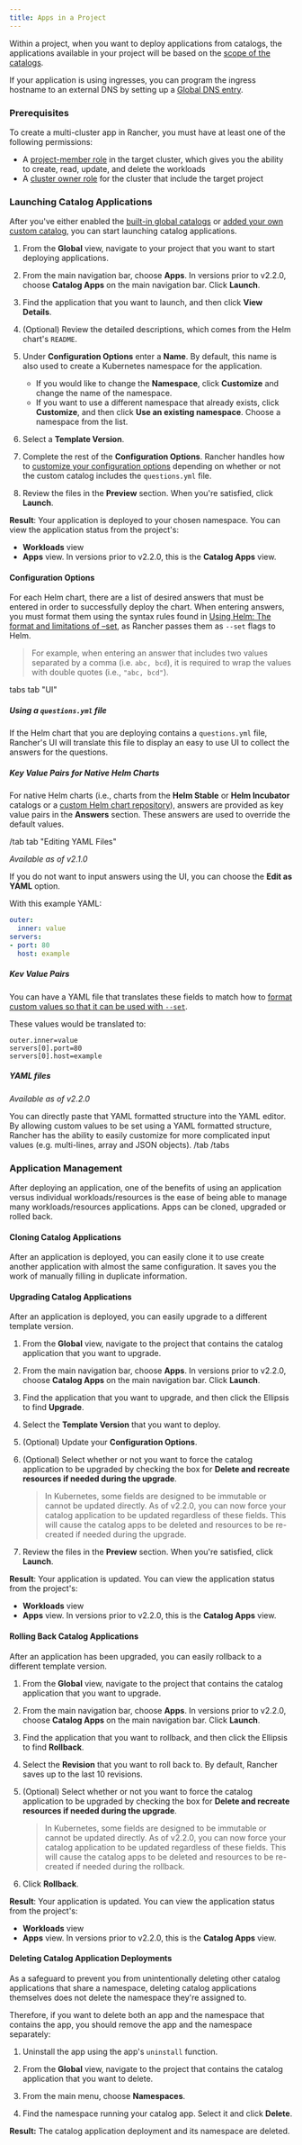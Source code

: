 ```yaml
---
title: Apps in a Project
---
```


Within a project, when you want to deploy applications from catalogs, the applications available in your project will be based on the [scope of the catalogs](/docs/catalog/#catalog-scope).

If your application is using ingresses, you can program the ingress hostname to an external DNS by setting up a [Global DNS entry](/docs/catalog/globaldns/).

### Prerequisites

To create a multi-cluster app in Rancher, you must have at least one of the following permissions:

- A [project-member role](/docs/admin-settings/rbac/cluster-project-roles/#project-roles) in the target cluster, which gives you the ability to create, read, update, and delete the workloads
- A [cluster owner role](/docs/admin-settings/rbac/cluster-project-roles/#cluster-roles) for the cluster that include the target project

### Launching Catalog Applications

After you've either enabled the [built-in global catalogs](/docs/catalog/built-in/) or [added your own custom catalog](/docs/catalog/custom/adding), you can start launching catalog applications.

1. From the **Global** view, navigate to your project that you want to start deploying applications.

2. From the main navigation bar, choose **Apps**. In versions prior to v2.2.0, choose **Catalog Apps** on the main navigation bar. Click **Launch**.

3. Find the application that you want to launch, and then click **View Details**.

4. (Optional) Review the detailed descriptions, which comes from the Helm chart's `README`.

5. Under **Configuration Options** enter a **Name**. By default, this name is also used to create a Kubernetes namespace for the application.

   - If you would like to change the **Namespace**, click **Customize** and change the name of the namespace.
   - If you want to use a different namespace that already exists, click **Customize**, and then click **Use an existing namespace**. Choose a namespace from the list.

6. Select a **Template Version**.

7. Complete the rest of the **Configuration Options**. Rancher handles how to [customize your configuration options](#configuration-options) depending on whether or not the custom catalog includes the `questions.yml` file.

8. Review the files in the **Preview** section. When you're satisfied, click **Launch**.

**Result**: Your application is deployed to your chosen namespace. You can view the application status from the project's:

- **Workloads** view
- **Apps** view. In versions prior to v2.2.0, this is the **Catalog Apps** view.

#### Configuration Options

For each Helm chart, there are a list of desired answers that must be entered in order to successfully deploy the chart. When entering answers, you must format them using the syntax rules found in [Using Helm: The format and limitations of –set](https://github.com/helm/helm/blob/master/docs/using_helm.md#the-format-and-limitations-of---set), as Rancher passes them as `--set` flags to Helm.

> For example, when entering an answer that includes two values separated by a comma (i.e. `abc, bcd`), it is required to wrap the values with double quotes (i.e., `"abc, bcd"`).

 tabs 
 tab "UI" 

##### Using a `questions.yml` file

If the Helm chart that you are deploying contains a `questions.yml` file, Rancher's UI will translate this file to display an easy to use UI to collect the answers for the questions.

##### Key Value Pairs for Native Helm Charts

For native Helm charts (i.e., charts from the **Helm Stable** or **Helm Incubator** catalogs or a [custom Helm chart repository](/docs/catalog/custom/#custom-helm-chart-repository)), answers are provided as key value pairs in the **Answers** section. These answers are used to override the default values.

 /tab 
 tab "Editing YAML Files" 

_Available as of v2.1.0_

If you do not want to input answers using the UI, you can choose the **Edit as YAML** option.

With this example YAML:

```YAML
outer:
  inner: value
servers:
- port: 80
  host: example
```

##### Kev Value Pairs

You can have a YAML file that translates these fields to match how to [format custom values so that it can be used with `--set`](https://github.com/helm/helm/blob/master/docs/using_helm.md#the-format-and-limitations-of---set).

These values would be translated to:

```
outer.inner=value
servers[0].port=80
servers[0].host=example
```

##### YAML files

_Available as of v2.2.0_

You can directly paste that YAML formatted structure into the YAML editor. By allowing custom values to be set using a YAML formatted structure, Rancher has the ability to easily customize for more complicated input values (e.g. multi-lines, array and JSON objects).
 /tab 
 /tabs 

### Application Management

After deploying an application, one of the benefits of using an application versus individual workloads/resources is the ease of being able to manage many workloads/resources applications. Apps can be cloned, upgraded or rolled back.

#### Cloning Catalog Applications

After an application is deployed, you can easily clone it to use create another application with almost the same configuration. It saves you the work of manually filling in duplicate information.

#### Upgrading Catalog Applications

After an application is deployed, you can easily upgrade to a different template version.

1. From the **Global** view, navigate to the project that contains the catalog application that you want to upgrade.

1. From the main navigation bar, choose **Apps**. In versions prior to v2.2.0, choose **Catalog Apps** on the main navigation bar. Click **Launch**.

1. Find the application that you want to upgrade, and then click the Ellipsis to find **Upgrade**.

1. Select the **Template Version** that you want to deploy.

1. (Optional) Update your **Configuration Options**.

1. (Optional) Select whether or not you want to force the catalog application to be upgraded by checking the box for **Delete and recreate resources if needed during the upgrade**.

   > In Kubernetes, some fields are designed to be immutable or cannot be updated directly. As of v2.2.0, you can now force your catalog application to be updated regardless of these fields. This will cause the catalog apps to be deleted and resources to be re-created if needed during the upgrade.

1. Review the files in the **Preview** section. When you're satisfied, click **Launch**.

**Result**: Your application is updated. You can view the application status from the project's:

- **Workloads** view
- **Apps** view. In versions prior to v2.2.0, this is the **Catalog Apps** view.

#### Rolling Back Catalog Applications

After an application has been upgraded, you can easily rollback to a different template version.

1. From the **Global** view, navigate to the project that contains the catalog application that you want to upgrade.

1. From the main navigation bar, choose **Apps**. In versions prior to v2.2.0, choose **Catalog Apps** on the main navigation bar. Click **Launch**.

1. Find the application that you want to rollback, and then click the Ellipsis to find **Rollback**.

1. Select the **Revision** that you want to roll back to. By default, Rancher saves up to the last 10 revisions.

1. (Optional) Select whether or not you want to force the catalog application to be upgraded by checking the box for **Delete and recreate resources if needed during the upgrade**.

   > In Kubernetes, some fields are designed to be immutable or cannot be updated directly. As of v2.2.0, you can now force your catalog application to be updated regardless of these fields. This will cause the catalog apps to be deleted and resources to be re-created if needed during the rollback.

1. Click **Rollback**.

**Result**: Your application is updated. You can view the application status from the project's:

- **Workloads** view
- **Apps** view. In versions prior to v2.2.0, this is the **Catalog Apps** view.

#### Deleting Catalog Application Deployments

As a safeguard to prevent you from unintentionally deleting other catalog applications that share a namespace, deleting catalog applications themselves does not delete the namespace they're assigned to.

Therefore, if you want to delete both an app and the namespace that contains the app, you should remove the app and the namespace separately:

1. Uninstall the app using the app's `uninstall` function.

1. From the **Global** view, navigate to the project that contains the catalog application that you want to delete.

1. From the main menu, choose **Namespaces**.

1. Find the namespace running your catalog app. Select it and click **Delete**.

**Result:** The catalog application deployment and its namespace are deleted.
